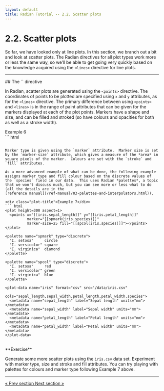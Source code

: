 ```yaml
---
layout: default
title: Radian Tutorial -- 2.2. Scatter plots
---
```


# 2.2. Scatter plots

So far, we have looked only at line plots.  In this section, we branch
out a bit and look at scatter plots.  The Radian directives for all
plot types work more or less the same way, so we'll be able to get
going very quickly based on the knowledge acquired using the `<lines>`
directive for line plots.

<hr>
## The `<points>` directive

In Radian, scatter plots are generated using the `<points>`
directive.  The coordinates of points to be plotted are specified
using `x` and `y` attributes, as for the `<lines>` directive.  The
primary difference between using `<points>` and `<lines>` is in the
range of paint attributes that can be given for the markers displayed
at each of the plot points.  Markers have a shape and size, and can be
filled and stroked (so have colours and opacities for both as well as
a stroke width).

<div class="plot-title">Example 6</div>
``` html
<plot height=300 aspect=1>
  <points x="[[iris.sepal_length]]" y="[[iris.petal_length]]"
          marker-size=25 stroke="none" fill="red"></points>
</plot>

<plot-data name="iris" format="csv" src="/data/iris.csv"
           cols="sepal_length,sepal_width,petal_length,petal_width,species">
  <metadata name="sepal_length" label="Sepal length" units="mm"></metadata>
  <metadata name="sepal_width" label="Sepal width" units="mm"></metadata>
  <metadata name="petal_length" label="Petal length" units="mm"></metadata>
  <metadata name="petal_width" label="Petal width" units="mm"></metadata>
</plot-data>
```

Marker type is given using the `marker` attribute.  Marker size is set
by the `marker-size` attribute, which gives a measure of the *area* in
square pixels of the marker.  Colours are set with the `stroke` and
`fill` attributes.

As a more advanced example of what can be done, the following example
assigns marker type and fill colour based on the discrete values of
the `species` field in our data.  This uses Radian *palettes*, a topic
that we won't discuss much, but you can see more or less what to do
(all the details are in the
[reference manual](/ref-manual/03-palettes-and-interpolators.html)).

<div class="plot-title">Example 7</div>
``` html
<plot height=300 aspect=1>
  <points x="[[iris.sepal_length]]" y="[[iris.petal_length]]"
          marker="[[spmark(iris.species)]]"
          marker-size=25 fill="[[spcol(iris.species)]]"></points>
</plot>

<palette name="spmark" type="discrete">
  "I. setosa"     circle
  "I. versicolor" square
  "I. virginica"  diamond
</palette>

<palette name="spcol" type="discrete">
  "I. setosa"     red
  "I. versicolor" green
  "I. virginica"  blue
</palette>

<plot-data name="iris" format="csv" src="/data/iris.csv"
           cols="sepal_length,sepal_width,petal_length,petal_width,species">
  <metadata name="sepal_length" label="Sepal length" units="mm"></metadata>
  <metadata name="sepal_width" label="Sepal width" units="mm"></metadata>
  <metadata name="petal_length" label="Petal length" units="mm"></metadata>
  <metadata name="petal_width" label="Petal width" units="mm"></metadata>
</plot-data>
```

<br>
<div class="exercise">
**Exercise**

Generate some more scatter plots using the `iris.csv` data set.
Experiment with marker type, size and stroke and fill attributes.  You
can try playing with palettes for colours and marker type following
Example 7 above.

</div>


<hr>
<a class="btn pull-left" href="2-1-accessing-plot-data.html">
   &laquo; Prev section
</a>
<a class="btn pull-right" href="2-3-bar-charts.html">
  Next section &raquo;
</a>
<br>
<br>

